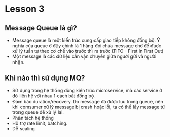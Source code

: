 # Lesson 3
## Message Queue là gì?
- Message queue là một kiến trúc cung cấp giao tiếp không đồng bộ. Ý nghĩa của queue ở đây chính là 1 hàng đợi chứa message chờ để được xử lý tuần tự theo cơ chế vào trước thì ra trước (FIFO - First In First Out)
- Một message là các dữ liệu cần vận chuyển giữa người gửi và người nhận.

## Khi nào thì sử dụng MQ?
- Sử dụng trong hệ thống dùng kiến trúc microservice, mà các service ở đó liên hệ với nhau 1 cách bất đồng bộ.
- Đảm bảo duration/recovery. Do message đã được luu trong queue, nên khi comsumer xử lý message bị crash hoặc lỗi, ta có thể lấy message từ trong queue để xử lý lại.
- Phân tách hệ thống
- Hỗ trợ rate limit, batching.
- Dễ scaling
